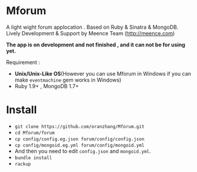 Mforum
======
A light wight forum applocation . Based on Ruby & Sinatra & MongoDB.
Lively Development & Support by Meence Team (http://meence.com)  

**The app is on development and not finished , and it can not be for using yet.**

Requirement : 
- **Unix/Unix-Like OS**(However you can use Mforum in Windows if you can make `eventmachine` gem works in Windows)
- Ruby 1.9+ , MongoDB 1.7+


Install
======
- `git clone https://github.com/oranzhang/Mforum.git`
- `cd Mforum/forum`
- `cp config/config.eg.json forum/config/config.json`
- `cp config/mongoid.eg.yml forum/config/mongoid.yml`
-  And then you need to edit `config.json` and `mongoid.yml`.
- `bundle install`
- `rackup`
